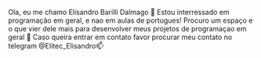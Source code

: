 
Ola, eu me chamo Elisandro Barilli Dalmago 👋
Estou interressado em programação em geral, e nao em aulas de portugues!
Procuro um espaço e o que vier dele mais para desenvolver meus projetos de programaçao em geral 👀
Caso queira entrar em contato favor procurar meu contato no telegram @Elitec_Elisandro📫
